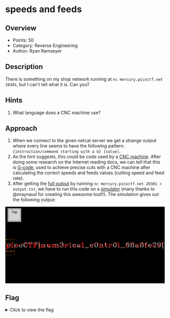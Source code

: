 # speeds and feeds

## Overview

* Points: 50
* Category: Reverse Engineering
* Author: Ryan Ramseyer

## Description
There is something on my shop network running at `nc mercury.picoctf.net 20301`, but I can't tell what it is. Can you?

## Hints

1. What language does a CNC machine use?

## Approach

1. When we connect to the given netcat server we get a strange output where every line seems to have the following pattern: `{instruction/command starting with a G} [value]`.
2. As the hint suggests, this could be code used by a [CNC machine](https://en.wikipedia.org/wiki/Numerical_control). After doing some research on the Internet reading docs, we can tell that this is [G-code](https://en.wikipedia.org/wiki/Numerical_control#G-codes), used to achieve precise cuts with a CNC machine after calculating the correct speeds and feeds values (cutting speed and feed rate).
3. After getting the [full output](output.txt) by running `nc mercury.picoctf.net 20301 > output.txt`, we have to run this code on a [simulator](https://nraynaud.github.io/webgcode/) (many thanks to @nraynaud for creating this awesome tool!!). The simulation gives out the following output:

![Simulation output](flag.png)

## Flag

<details>
<summary>Click to view the flag</summary>

__picoCTF{num3r1cal_c0ntr0l_68a8fe29}__
</details>
